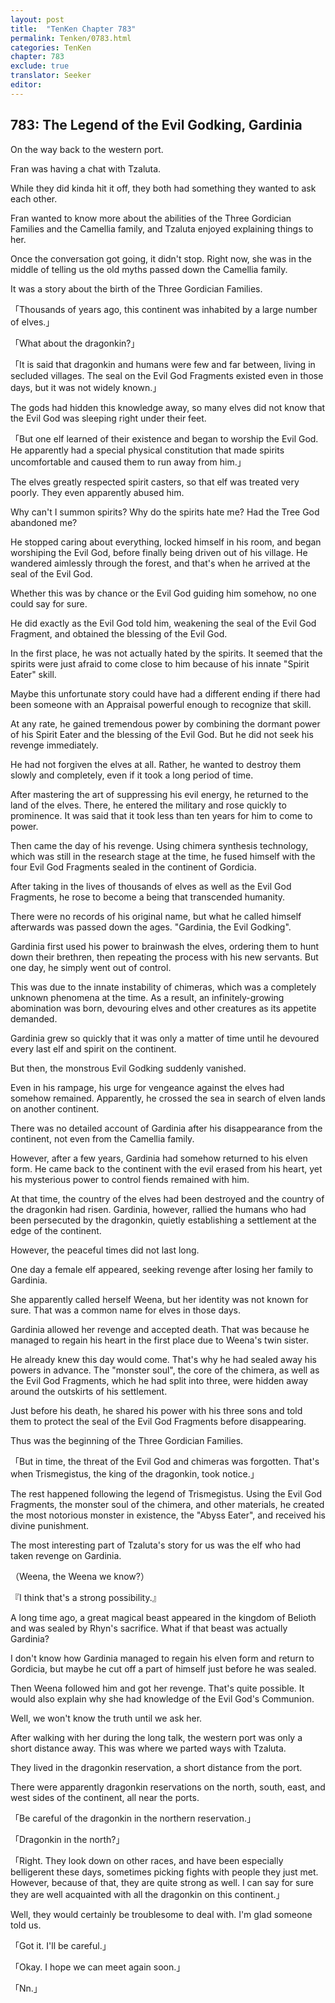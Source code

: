 ```yaml
---
layout: post
title:  "TenKen Chapter 783"
permalink: Tenken/0783.html
categories: TenKen
chapter: 783
exclude: true
translator: Seeker
editor: 
---
```

<h2 id="ch783">783: The Legend of the Evil Godking, Gardinia</h2>

<p>On the way back to the western port.</p>

<p>Fran was having a chat with Tzaluta.</p>

<p>While they did kinda hit it off, they both had something they wanted to ask each other.</p>

<p>Fran wanted to know more about the abilities of the Three Gordician Families and the Camellia family, and Tzaluta enjoyed explaining things to her.</p>

<p>Once the conversation got going, it didn't stop. Right now, she was in the middle of telling us the old myths passed down the Camellia family.</p>

<p>It was a story about the birth of the Three Gordician Families.</p>

<p>「Thousands of years ago, this continent was inhabited by a large number of elves.」</p>
<p>「What about the dragonkin?」</p>
<p>「It is said that dragonkin and humans were few and far between, living in secluded villages. The seal on the Evil God Fragments existed even in those days, but it was not widely known.」</p>

<p>The gods had hidden this knowledge away, so many elves did not know that the Evil God was sleeping right under their feet.</p>

<p>「But one elf learned of their existence and began to worship the Evil God. He apparently had a special physical constitution that made spirits uncomfortable and caused them to run away from him.」</p>

<p>The elves greatly respected spirit casters, so that elf was treated very poorly. They even apparently abused him.</p>

<p>Why can't I summon spirits? Why do the spirits hate me? Had the Tree God abandoned me?</p>

<p>He stopped caring about everything, locked himself in his room, and began worshiping the Evil God, before finally being driven out of his village. He wandered aimlessly through the forest, and that's when he arrived at the seal of the Evil God.</p>

<p>Whether this was by chance or the Evil God guiding him somehow, no one could say for sure.</p>

<p>He did exactly as the Evil God told him, weakening the seal of the Evil God Fragment, and obtained the blessing of the Evil God.</p>

<p>In the first place, he was not actually hated by the spirits. It seemed that the spirits were just afraid to come close to him because of his innate "Spirit Eater" skill.</p>

<p>Maybe this unfortunate story could have had a different ending if there had been someone with an Appraisal powerful enough to recognize that skill.</p>

<p>At any rate, he gained tremendous power by combining the dormant power of his Spirit Eater and the blessing of the Evil God. But he did not seek his revenge immediately.</p>

<p>He had not forgiven the elves at all. Rather, he wanted to destroy them slowly and completely, even if it took a long period of time.</p>

<p>After mastering the art of suppressing his evil energy, he returned to the land of the elves. There, he entered the military and rose quickly to prominence. It was said that it took less than ten years for him to come to power.</p>

<p>Then came the day of his revenge. Using chimera synthesis technology, which was still in the research stage at the time, he fused himself with the four Evil God Fragments sealed in the continent of Gordicia.</p>

<p>After taking in the lives of thousands of elves as well as the Evil God Fragments, he rose to become a being that transcended humanity.</p>

<p>There were no records of his original name, but what he called himself afterwards was passed down the ages. "Gardinia, the Evil Godking".</p>

<p>Gardinia first used his power to brainwash the elves, ordering them to hunt down their brethren, then repeating the process with his new servants. But one day, he simply went out of control.</p>

<p>This was due to the innate instability of chimeras, which was a completely unknown phenomena at the time. As a result, an infinitely-growing abomination was born, devouring elves and other creatures as its appetite demanded.</p>

<p>Gardinia grew so quickly that it was only a matter of time until he devoured every last elf and spirit on the continent.</p>

<p>But then, the monstrous Evil Godking suddenly vanished.</p>

<p>Even in his rampage, his urge for vengeance against the elves had somehow remained. Apparently, he crossed the sea in search of elven lands on another continent.</p>

<p>There was no detailed account of Gardinia after his disappearance from the continent, not even from the Camellia family.</p>

<p>However, after a few years, Gardinia had somehow returned to his elven form. He came back to the continent with the evil erased from his heart, yet his mysterious power to control fiends remained with him.</p>

<p>At that time, the country of the elves had been destroyed and the country of the dragonkin had risen. Gardinia, however, rallied the humans who had been persecuted by the dragonkin, quietly establishing a settlement at the edge of the continent.</p>

<p>However, the peaceful times did not last long.</p>

<p>One day a female elf appeared, seeking revenge after losing her family to Gardinia.</p>

<p>She apparently called herself Weena, but her identity was not known for sure. That was a common name for elves in those days.</p>

<p>Gardinia allowed her revenge and accepted death. That was because he managed to regain his heart in the first place due to Weena's twin sister.</p>

<p>He already knew this day would come. That's why he had sealed away his powers in advance. The "monster soul", the core of the chimera, as well as the Evil God Fragments, which he had split into three, were hidden away around the outskirts of his settlement.</p>

<p>Just before his death, he shared his power with his three sons and told them to protect the seal of the Evil God Fragments before disappearing.</p>

<p>Thus was the beginning of the Three Gordician Families.</p>

<p>「But in time, the threat of the Evil God and chimeras was forgotten. That's when Trismegistus, the king of the dragonkin, took notice.」</p>

<p>The rest happened following the legend of Trismegistus. Using the Evil God Fragments, the monster soul of the chimera, and other materials, he created the most notorious monster in existence, the "Abyss Eater", and received his divine punishment.</p>

<p>The most interesting part of Tzaluta's story for us was the elf who had taken revenge on Gardinia.</p>

<p>（Weena, the Weena we know?）</p>
<p>『I think that's a strong possibility.』</p>

<p>A long time ago, a great magical beast appeared in the kingdom of Belioth and was sealed by Rhyn's sacrifice. What if that beast was actually Gardinia?</p>

<p>I don't know how Gardinia managed to regain his elven form and return to Gordicia, but maybe he cut off a part of himself just before he was sealed.</p>

<p>Then Weena followed him and got her revenge. That's quite possible. It would also explain why she had knowledge of the Evil God's Communion.</p>

<p>Well, we won't know the truth until we ask her.</p>

<p>After walking with her during the long talk, the western port was only a short distance away. This was where we parted ways with Tzaluta.</p>

<p>They lived in the dragonkin reservation, a short distance from the port.</p>

<p>There were apparently dragonkin reservations on the north, south, east, and west sides of the continent, all near the ports.</p>

<p>「Be careful of the dragonkin in the northern reservation.」</p>
<p>「Dragonkin in the north?」</p>
<p>「Right. They look down on other races, and have been especially belligerent these days, sometimes picking fights with people they just met. However, because of that, they are quite strong as well. I can say for sure they are well acquainted with all the dragonkin on this continent.」</p>

<p>Well, they would certainly be troublesome to deal with. I'm glad someone told us.</p>

<p>「Got it. I'll be careful.」</p>
<p>「Okay. I hope we can meet again soon.」</p>
<p>「Nn.」</p>



